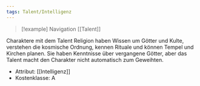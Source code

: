 ```yaml
---
tags: Talent/Intelligenz
---
```

> [!example] Navigation 
>  [[Talent]]

Charaktere mit dem Talent Religion haben Wissen um Götter und Kulte, verstehen die kosmische Ordnung, kennen Rituale und können Tempel und Kirchen planen. Sie haben Kenntnisse über vergangene Götter, aber das Talent macht den Charakter nicht automatisch zum Geweihten.

- Attribut: [[Intelligenz]]
- Kostenklasse: A